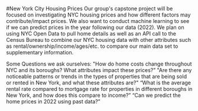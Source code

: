 #New York City Housing Prices
Our group's capstone project will be focused on investigating NYC housing prices and how different factors may contribute/impact prices. We also want to conduct machine learning to see if we can predict prices in the year following our data (2022). We plan on using NYC Open Data to pull home details as well as an API call to the Census Bureau to combine our NYC housing data with other attributes such as rental/ownership/income/ages/etc. to compare our main data set to supplementary information.

Some Questions we ask ourselves:
"How do home costs change throughout NYC and its boroughs? What attributes impact these prices?”
"Are there any noticeable patterns or trends in the types of properties that are being sold or rented in New York, and what these attributes are?"
“What is the average rental rate compared to mortgage rate for properties in different boroughs in New York, and how does this compare to income?”
“Can we predict the home prices in 2022 using past data?”
